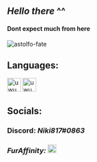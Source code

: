  ## *Hello there* **^^**
 
 #### Dont expect much from here 

![astolfo-fate](https://user-images.githubusercontent.com/89415589/182264549-f93913ca-c924-47ff-94d2-08545058df19.gif)

## Languages:
<img src='https://seeklogo.com/images/J/java-logo-7F8B35BAB3-seeklogo.com.png' alt='uwu' height='32'> <img src='https://seeklogo.com/images/C/c-logo-43CE78FF9C-seeklogo.com.png' alt='uwu' height='32'>

## Socials:

### Discord: _**Niki817#0863**_

### _FurAffinity:_ [<img src='https://static.wikia.nocookie.net/logopedia/images/9/95/Fa_logo-2019.png/revision/latest?cb=20191231205127' alt='furaffinity' height='20'>](https://www.youtube.com/watch?v=dQw4w9WgXcQ) 
